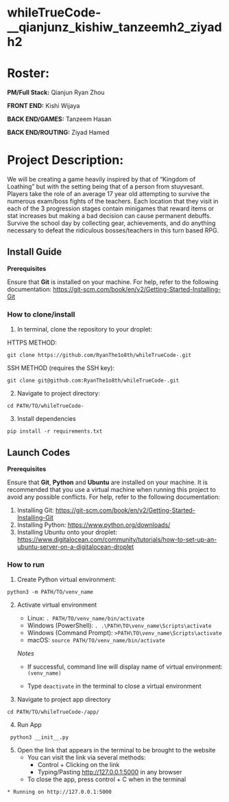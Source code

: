 # whileTrueCode-__qianjunz_kishiw_tanzeemh2_ziyadh2

# Roster:
**PM/Full Stack:** Qianjun Ryan Zhou

**FRONT END:** Kishi Wijaya 

**BACK END/GAMES:** Tanzeem Hasan

**BACK END/ROUTING:** Ziyad Hamed

# Project Description:
We will be creating a game heavily inspired by that of “Kingdom of Loathing” but with the setting being that of a person from stuyvesant. Players take the role of an average 17 year old attempting to survive the numerous exam/boss fights of the teachers. Each location that they visit in each of the 3 progression stages contain minigames that reward items or stat increases but making a bad decision can cause permanent debuffs. Survive the school day by collecting gear, achievements, and do anything necessary to defeat the ridiculous bosses/teachers in this turn based RPG.

## Install Guide

**Prerequisites**

Ensure that **Git** is installed on your machine. For help, refer to the following documentation: https://git-scm.com/book/en/v2/Getting-Started-Installing-Git

### How to clone/install
1. In terminal, clone the repository to your droplet:

HTTPS METHOD:

```
git clone https://github.com/RyanThe1o8th/whileTrueCode-.git
```

SSH METHOD (requires the SSH key):

```
git clone git@github.com:RyanThe1o8th/whileTrueCode-.git
```
2. Navigate to project directory:

```
cd PATH/TO/whileTrueCode-
```
3. Install dependencies

```
pip install -r requirements.txt
```

## Launch Codes

**Prerequisites**

Ensure that **Git**, **Python** and **Ubuntu** are installed on your machine. It is recommended that you use a virtual machine when running this project to avoid any possible conflicts. For help, refer to the following documentation:
   1. Installing Git: https://git-scm.com/book/en/v2/Getting-Started-Installing-Git
   2. Installing Python: https://www.python.org/downloads/
   3. Installing Ubuntu onto your droplet: https://www.digitalocean.com/community/tutorials/how-to-set-up-an-ubuntu-server-on-a-digitalocean-droplet

### How to run


1. Create Python virtual environment:

```
python3 -m PATH/TO/venv_name
```

2. Activate virtual environment

   - Linux: `. PATH/TO/venv_name/bin/activate`
   - Windows (PowerShell): `. .\PATH\TO\venv_name\Scripts\activate`
   - Windows (Command Prompt): `>PATH\TO\venv_name\Scripts\activate`
   - macOS: `source PATH/TO/venv_name/bin/activate`

   *Notes*

   - If successful, command line will display name of virtual environment: `(venv_name) `

   - Type `deactivate` in the terminal to close a virtual environment

3. Navigate to project app directory

```
cd PATH/TO/whileTrueCode-/app/
```

4. Run App

```
 python3 __init__.py
```
5. Open the link that appears in the terminal to be brought to the website
    - You can visit the link via several methods:
        - Control + Clicking on the link
        - Typing/Pasting http://127.0.0.1:5000 in any browser
    - To close the app, press control + C when in the terminal

```    
* Running on http://127.0.0.1:5000
```
